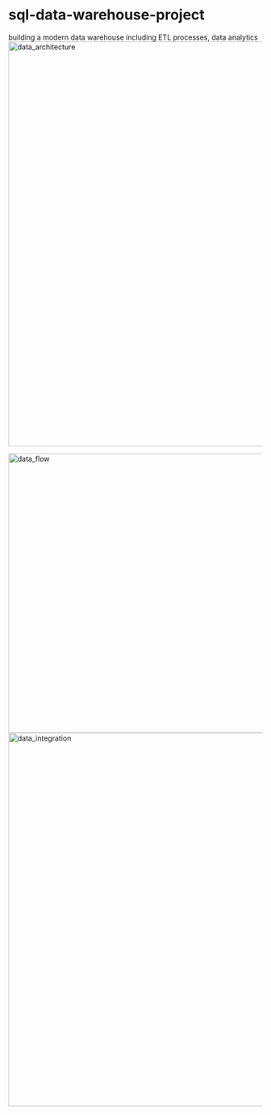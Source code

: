 # sql-data-warehouse-project
building a modern data warehouse including ETL processes, data analytics
<img width="1544" height="801" alt="data_architecture" src="https://github.com/user-attachments/assets/c36c641a-3a13-4f67-ae26-255caad9d8ae" />


<img width="1094" height="553" alt="data_flow" src="https://github.com/user-attachments/assets/3549a7db-5046-4a29-9028-174a9a212080" />


<img width="1522" height="739" alt="data_integration" src="https://github.com/user-attachments/assets/751ec893-9967-457d-8b0a-58cf426880b6" />
